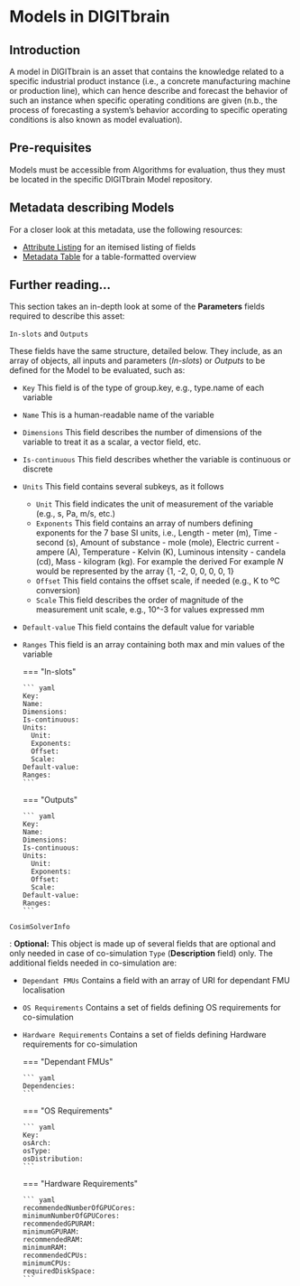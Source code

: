# Models in DIGITbrain

## Introduction

A model in DIGITbrain is an asset that contains the knowledge related to a specific industrial product instance (i.e., a concrete manufacturing machine or production line), which can hence describe and forecast the behavior of such an instance when specific operating conditions are given (n.b., the process of forecasting a system’s behavior according to specific operating conditions is also known as model evaluation).

## Pre-requisites

Models must be accessible from Algorithms for evaluation, thus they must be located in the specific DIGITbrain Model repository.

## Metadata describing Models

For a closer look at this metadata, use the following resources:

- [Attribute Listing](attributes/model.md) for an itemised listing of fields
- [Metadata Table](tables/model.md) for a table-formatted overview

## Further reading...

This section takes an in-depth look at some of the **Parameters** fields required to describe this asset:

`In-slots` and `Outputs`

These fields have the same structure, detailed below. They include, as an array of objects, all inputs and parameters (_In-slots_) or _Outputs_ to be defined for the Model to be evaluated, such as:

* `Key` This field is of the type of group.key, e.g., type.name of each variable
* `Name` This is a human-readable name of the variable
* `Dimensions` This field describes the number of dimensions of the variable to treat it as a scalar, a vector field, etc.
* `Is-continuous` This field describes whether the variable is continuous or discrete
* `Units` This field contains several subkeys, as it follows
  * `Unit` This field indicates the unit of measurement of the variable (e.g., s, Pa, m/s, etc.)
  * `Exponents` This field contains an array of numbers defining exponents for the 7 base SI units, i.e., Length - meter (m), Time - second (s), Amount of substance - mole (mole), Electric current - ampere (A), Temperature - Kelvin (K), Luminous intensity - candela (cd), Mass - kilogram (kg). For example the derived 
 For example _N_ would be represented by the array {1, -2, 0, 0, 0, 0, 1}
  * `Offset` This field contains the offset scale, if needed (e.g., K to ºC conversion)
  * `Scale` This field describes the order of magnitude of the measurement unit scale, e.g., 10^-3 for values expressed mm         
* `Default-value` This field contains the default value for variable
* `Ranges` This field is an array containing both max and min values of the variable

    === "In-slots"
    
      ``` yaml
      Key:
      Name:
      Dimensions:
      Is-continuous:
      Units:
        Unit:
        Exponents:
        Offset:
        Scale:
      Default-value:
      Ranges:
      ```
    
    === "Outputs"
    
      ``` yaml
      Key:
      Name:
      Dimensions:
      Is-continuous:
      Units:
        Unit:
        Exponents:
        Offset:
        Scale:
      Default-value:
      Ranges:
      ```
    
`CosimSolverInfo`

:   **Optional:** This object is made up of several fields that are optional and only needed in case of co-simulation `Type` (**Description** field) only. The additional fields needed in co-simulation are:
* `Dependant FMUs` Contains a field with an array of URI for dependant FMU localisation
* `OS Requirements` Contains a set of fields defining OS requirements for co-simulation
* `Hardware Requirements` Contains a set of fields defining Hardware requirements for co-simulation

    === "Dependant FMUs"
    
      ``` yaml
      Dependencies:
      ```
    
    === "OS Requirements"
    
      ``` yaml
      Key:
      osArch:
      osType: 
      osDistribution:
      ```
      
    === "Hardware Requirements"
    
      ``` yaml
      recommendedNumberOfGPUCores:
      minimumNumberOfGPUCores:
      recommendedGPURAM:
      minimumGPURAM:
      recommendedRAM:
      minimumRAM:
      recommendedCPUs:
      minimumCPUs:
      requiredDiskSpace:
      ```
